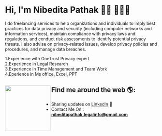 # Hi, I'm Nibedita Pathak 👋🏾 👩🏾‍💻

I do  freelancing services to help organizations and individuals to imply best practices for data privacy and security (including computer networks and information services), maintain compliance with privacy laws and regulations, and conduct risk assessments to identify potential privacy threats. I also advise on privacy-related issues, develop privacy policies and procedures, and manage data breaches.

1.Experience with OneTrust Privacy expert <br> 
2.Experience in Legal Research <br> 
3.Experience in Time Management and Team Work <br> 
4.Eperience in Ms office, Excel, PPT <br> 

## Find me around the web 🌎:<img align="left" width="150" height="150" src="https://i.imgur.com/yYrCMpM.gif"></a>
- Sharing updates on <a href="https://www.linkedin.com/in/nibedita-pathak-8b46b81a7/">LinkedIn</a> 💼
- Contact Me On : <b> nibeditapathak.legalinfo@gmail.com </b>
